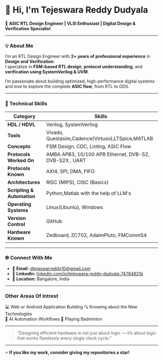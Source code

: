 
<!--
**dtejaswarreddy10/dtejaswarreddy10** is a ✨ _special_ ✨ repository because its `README.md` (this file) appears on your GitHub profile.

Here are some ideas to get you started:

- 🔭 I’m currently working on ...
- 🌱 I’m currently learning ...
- 👯 I’m looking to collaborate on ...
- 🤔 I’m looking for help with ...
- 💬 Ask me about ...
- 📫 How to reach me: ...
- 😄 Pronouns: ...
- ⚡ Fun fact: ...
-->

# 👋 Hi, I'm Tejeswara Reddy Dudyala  

🚀 **ASIC RTL Design Engineer | VLSI Enthusiast | Digital Design & Verification Specialist**

---

### 💡 About Me  
I’m an RTL Design Engineer with **2+ years of professional experience** in **Design and Verification**.  
I specialize in **FSM-based RTL design**, **protocol understanding**, and **verification using SystemVerilog & UVM**.  

I’m passionate about building optimized, high-performance digital systems and love to explore the complete **ASIC flow**, from RTL to GDS.

---

### 🧠 Technical Skills  

| Category | Skills |
|-----------|---------|
| **HDL / HDVL** | Verilog, SystemVerilog |
| **Tools** | Vivado, Questasim,Cadence(Virtuso),LTSpice,MATLAB |
| **Concepts** | FSM Design, CDC, Linting, ASIC Flow |
| **Protocols Worked On** | AMBA APB3, 10/100 APB Ethernet, DVB-S2, DVB-S2X , UART|
| **Protocols Known** | AXI4, SPI, DMA, FIFO |
| **Architectures** | RISC (MIPS), CISC (Basics) |
| **Scripting & Automation** | Python,Matlab with the help of LLM's |
| **Operating Systems** | Linux(Ubuntu), Windows |
| **Version Control** |  GitHub |
| **Hardware Known** |  Zedboard, ZC702, AdalmPluto, FMCommS4|

---

### 🌐 Connect With Me  

- 📧 **Email:** [dtejaswarreddy10@gmail.com](mailto:dtejaswarreddy10@gmail.com)  
- 💼 **LinkedIn:** [linkedin.com/in/tejeswara-reddy-dudyala-74784821b](https://linkedin.com/in/tejeswara-reddy-dudyala-74784821b)  
- 📍 **Location:** Bangalore, India  

---

### Other Areas Of Intrest 

💻 Web or Android Application Building 
🔍 Knowing about the New Technologies   
📘 AI Automation Workflows
🧠 Playing Badminton

---

> “Designing efficient hardware is not just about logic — it’s about logic that works flawlessly every single clock cycle.”

---

⭐ **If you like my work, consider giving my repositories a star!**
